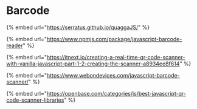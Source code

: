 # Barcode

{% embed url="https://serratus.github.io/quaggaJS/" %}

{% embed url="https://www.npmjs.com/package/javascript-barcode-reader" %}

{% embed url="https://itnext.io/creating-a-real-time-qr-code-scanner-with-vanilla-javascript-part-1-2-creating-the-scanner-a8934ee8f614" %}

{% embed url="https://www.webondevices.com/javascript-barcode-scanner/" %}

{% embed url="https://openbase.com/categories/js/best-javascript-qr-code-scanner-libraries" %}



